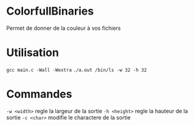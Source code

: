 # ColorfullBinaries
Permet de donner de la couleur à vos fichiers

# Utilisation
`gcc main.c -Wall -Wextra`
`./a.out /bin/ls -w 32 -h 32`

# Commandes
`-w <width>` regle la largeur de la sortie
`-h <height>` regle la hauteur de la sortie
`-c <char>` modifie le charactere de la sortie
